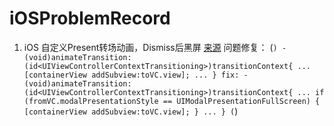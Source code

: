 # iOSProblemRecord

 1. iOS 自定义Present转场动画，Dismiss后黑屏
   [来源](https://www.jianshu.com/p/1a041dafa71d)
   问题修复：
   (```)
   -(void)animateTransition:(id<UIViewControllerContextTransitioning>)transitionContext{
    ...
    [containerView addSubview:toVC.view];
    ...
   }
   fix:
    -(void)animateTransition:(id<UIViewControllerContextTransitioning>)transitionContext{
    ...
    if (fromVC.modalPresentationStyle == UIModalPresentationFullScreen) {
        [containerView addSubview:toVC.view];
    }
    ...
    }
    (```)
  
